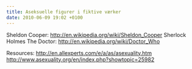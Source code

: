 ```yaml
---
title: Aseksuelle figurer i fiktive værker
date: 2010-06-09 19:02 +0100
---
```

Sheldon Cooper: http://en.wikipedia.org/wiki/Sheldon_Cooper
Sherlock Holmes
The Doctor: http://en.wikipedia.org/wiki/Doctor_Who

Resources:
http://en.allexperts.com/e/a/as/asexuality.htm
http://www.asexuality.org/en/index.php?showtopic=25982
